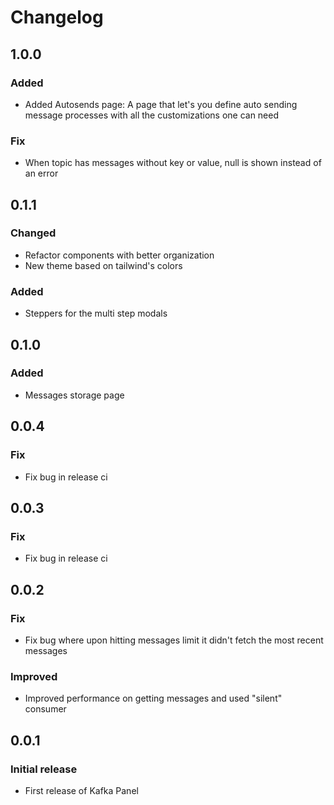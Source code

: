 # Changelog

## 1.0.0

### Added

- Added Autosends page: A page that let's you define auto sending message processes with all the customizations one can need 

### Fix

- When topic has messages without key or value, null is shown instead of an error

## 0.1.1

### Changed

- Refactor components with better organization
- New theme based on tailwind's colors

### Added

- Steppers for the multi step modals

## 0.1.0

### Added

- Messages storage page

## 0.0.4

### Fix

- Fix bug in release ci

## 0.0.3

### Fix

- Fix bug in release ci

## 0.0.2

### Fix

- Fix bug where upon hitting messages limit it didn't fetch the most recent messages

### Improved

- Improved performance on getting messages and used "silent" consumer

## 0.0.1

### Initial release

- First release of Kafka Panel
